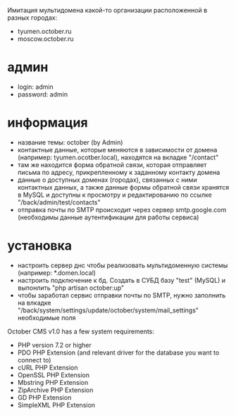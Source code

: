 Имитация мультидомена какой-то организации расположенной в разных городах:
* tyumen.october.ru
* moscow.october.ru

# админ
* login: admin
* password: admin

# информация
* название темы: october (by Admin)
* контактные данные, которые меняются в зависимости от домена (например: tyumen.ocotber.local), находятся на вкладке "/contact"
* там же находится форма обратной связи, которая отправляет письма по адресу, прикрепленному к заданному контакту домена
* данные о доступных доменах (городах), связанных с ними контактных данных, а также данные формы обратной связи хранятся в MySQL и доступны к просмотру и редактированию по ссылке "/back/admin/test/contacts"
* отправка почты по SMTP происходит через сервер smtp.google.com (необходимы данные аутентификации для работы сервиса)

# установка
* настроить сервер днс чтобы реализовать мультидоменную системы (например: *.domen.local)
* настроить подключение к бд. Создать в СУБД базу "test" (MySQL) и выпонлить "php artisan october:up"
* чтобы заработал сервис отправки почты по SMTP, нужно заполнить на влкадке "/back/system/settings/update/october/system/mail_settings" необходимые поля

October CMS v1.0 has a few system requirements:

* PHP version 7.2 or higher
* PDO PHP Extension (and relevant driver for the database you want to connect to)
* cURL PHP Extension
* OpenSSL PHP Extension
* Mbstring PHP Extension
* ZipArchive PHP Extension
* GD PHP Extension
* SimpleXML PHP Extension

